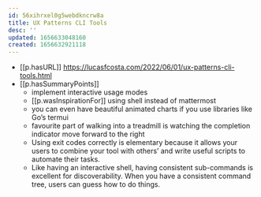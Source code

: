```yaml
---
id: 56xihrxel0g5webdkncrw8a
title: UX Patterns CLI Tools
desc: ''
updated: 1656633048160
created: 1656632921118
---
```



- [[p.hasURL]] https://lucasfcosta.com/2022/06/01/ux-patterns-cli-tools.html
- [[p.hasSummaryPoints]]
  - implement interactive usage modes
  - [[p.wasInspirationFor]] using shell instead of mattermost
  - you can even have beautiful animated charts if you use libraries like Go’s termui
  - favourite part of walking into a treadmill is watching the completion indicator move forward to the right
  - Using exit codes correctly is elementary because it allows your users to combine your tool with others’ and write useful scripts to automate their tasks.
  - Like having an interactive shell, having consistent sub-commands is excellent for discoverability. When you have a consistent command tree, users can guess how to do things.
